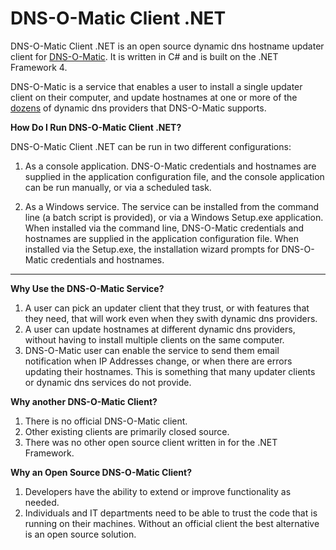 # DNS-O-Matic Client .NET #

DNS-O-Matic Client .NET is an open source dynamic dns hostname updater client for [DNS-O-Matic](http://www.dnsomatic.com).  It is written in C# and is built on the .NET Framework 4.

DNS-O-Matic is a service that enables a user to install a single updater client on their computer, and update hostnames at one or more of the [dozens](http://www.dnsomatic.com/wiki/supportedservices) of dynamic dns providers that DNS-O-Matic supports.

**How Do I Run DNS-O-Matic Client .NET?**

DNS-O-Matic Client .NET can be run in two different configurations:

1. As a console application.  DNS-O-Matic credentials and hostnames are supplied in the application configuration file, and the console application can be run manually, or via a scheduled task.

2. As a Windows service.  The service can be installed from the command line (a batch script is provided), or via a Windows Setup.exe application.  When installed via the command line, DNS-O-Matic credentials and hostnames are supplied in the application configuration file.  When installed via the Setup.exe, the installation wizard prompts for DNS-O-Matic credentials and hostnames.

----------


**Why Use the DNS-O-Matic Service?**

1. A user can pick an updater client that they trust, or with features that they need, that will work even when they swith dynamic dns providers.
2. A user can update hostnames at different dynamic dns providers, without having to install multiple clients on the same computer.
3. DNS-O-Matic user can enable the service to send them email notification when IP Addresses change, or when there are errors updating their hostnames.  This is something that many updater clients or dynamic dns services do not provide.

**Why another DNS-O-Matic Client?**

1. There is no official DNS-O-Matic client.
2. Other existing clients are primarily closed source.
3. There was no other open source client written in for the .NET Framework.

**Why an Open Source DNS-O-Matic Client?**

1. Developers have the ability to extend or improve functionality as needed.
2. Individuals and IT departments need to be able to trust the code that is running on their machines.  Without an official client the best alternative is an open source solution.